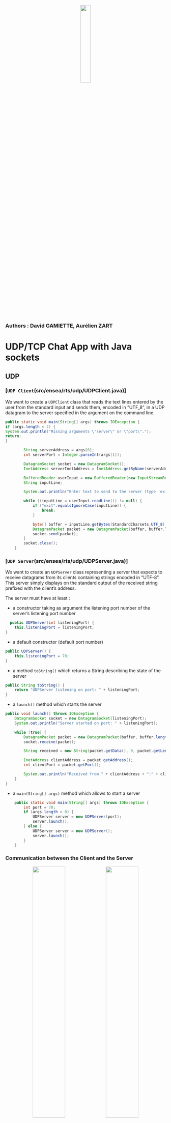 <p align="center"> <img src="media/logo-ENSEA.png" width="25%" height="auto" /> </p>

### Authors : David GAMIETTE, Aurélien ZART

# UDP/TCP Chat App with Java sockets
## UDP
### [`UDP Client`(src/ensea/rts/udp/UDPClient.java)]

We want to create a `UDPClient` class that reads the text lines entered by the user from the standard input and sends them, encoded in ”UTF_8”, in a UDP datagram to the server specified in the argument on the command line.

```java
public static void main(String[] args) throws IOException {
if (args.length < 2) {
System.out.println("Missing arguments \"server\" or \"port\".");
return;
}

        String serverAddress = args[0];
        int serverPort = Integer.parseInt(args[1]);

        DatagramSocket socket = new DatagramSocket();
        InetAddress serverInetAddress = InetAddress.getByName(serverAddress);

        BufferedReader userInput = new BufferedReader(new InputStreamReader(System.in));
        String inputLine;

        System.out.println("Enter text to send to the server (type 'exit' to quit):");

        while ((inputLine = userInput.readLine()) != null) {
            if ("exit".equalsIgnoreCase(inputLine)) {
                break;
            }

            byte[] buffer = inputLine.getBytes(StandardCharsets.UTF_8);
            DatagramPacket packet = new DatagramPacket(buffer, buffer.length, serverInetAddress, serverPort);
            socket.send(packet);
        }
        socket.close();
    }
```

### [`UDP Server`(src/ensea/rts/udp/UDPServer.java)]

We want to create an `UDPServer` class representing a server that expects to receive datagrams from its clients containing strings encoded in ”UTF-8”. This server simply displays on the standard output of the received string prefixed with the client’s address.

The server must have at least :
- a constructor taking as argument the listening port number of the server’s listening port number
```java
  public UDPServer(int listeningPort) {
    this.listeningPort = listeningPort;
}
```

- a default constructor (default port number)

```java
public UDPServer() {
    this.listeningPort = 70;
}
```
- a method `toString()` which returns a String describing the state of the server
```java
public String toString() {
    return "UDPServer listening on port: " + listeningPort;
}
```
- a `launch()` method which starts the server
```java
public void launch() throws IOException {
    DatagramSocket socket = new DatagramSocket(listeningPort);
    System.out.println("Server started on port: " + listeningPort);

    while (true) {
        DatagramPacket packet = new DatagramPacket(buffer, buffer.length);
        socket.receive(packet);

        String received = new String(packet.getData(), 0, packet.getLength(), StandardCharsets.UTF_8);

        InetAddress clientAddress = packet.getAddress();
        int clientPort = packet.getPort();

        System.out.println("Received from " + clientAddress + ":" + clientPort + " - " + received);
    }
}
```
- a `main(String[] args)` method which allows to start a server
```java
    public static void main(String[] args) throws IOException {
        int port = 70;
        if (args.length > 0) {
            UDPServer server = new UDPServer(port);
            server.launch();
        } else {
            UDPServer server = new UDPServer();
            server.launch();
        }
    }
```

### Communication between the Client and the Server
<p align="center">
  <img src="media/UDPClient.png" width="45%" height="auto" />
  <img src="media/UDPServer.png" width="45%" height="auto" />
</p>

The client sends text messages to the server using UDP datagrams, and the server receives these messages, displaying them with the client's address and port.

## TCP
### [`TCPClient`(src/ensea/rts/tcp/TCPClient.java)]
For the `TCPClient`, we create a `Socket` to connect to the specified server and port. The `PrintWriter` and `BufferedReader` are used to send and receive data from the server, respectively. We use a `Scanner` to read user input from the console.

### [`TCPServer`(src/ensea/rts/tcp/TCPServer.java)]

Now we want to create a `TCPServer` class that responds with an echo of the received text, preceded by the client's IP address.

We use the same model as the `UDPServer`, except that the `launch()` method.

We also define a constant `maxBytes`, which represents the maximum number of bytes we can read from the client at a time, and a `buffer` array to store the data received from the client.

When a client connects, we create a `PrintWriter` to send data back to the client and an `InputStream` to receive data from the client. We then send an echo message back to the client, which includes the received text preceded by the client's IP address.

### Communication between the Client and the Server
<p align="center">
  <img src="media/TCPClient.png" width="45%" height="auto" />
  <img src="media/TCPServer.png" width="45%" height="auto" />
</p>
The client establishes a connection to the server and sends text messages. The server receives these messages and responds with an echo, including the client's IP address and port.

### [`TCPMultiServer`(src/ensea/rts/tcp/TCPMultiServer.java)]
The `TCPMultiServer` class listens for incoming client connections on a specified port and handles each connection in a separate thread.

The `startServer` method creates a `ServerSocket` to listen for incoming connections on the specified port. When a client connects, the server accepts the connection and creates a new `ClientHandler` thread to handle the communication with the client.

```java
public void startServer() {
try (ServerSocket serverSocket = new ServerSocket(port)) {
System.out.println("Server started on port: " + port);

        while (true) {
            Socket clientSocket = serverSocket.accept();
            System.out.println("Client connected from " + clientSocket.getInetAddress());
            new ClientHandler(clientSocket).start();
        }
    } catch (IOException e) {
        System.err.println("Server error: " + e.getMessage());
    }
}
```

The run method of the `ClientHandler` class handles the communication with the client. It reads data from the client and sends responses back. The method uses a `PrintWriter` to send data to the client and an `InputStream` to read data from the client. If an error occurs during communication, it is caught and logged.

```java
@Override
public void run() {
    try (PrintWriter out = new PrintWriter(clientSocket.getOutputStream(), true);
         InputStream in = clientSocket.getInputStream()) {

        int bytesRead;
        while ((bytesRead = in.read(buffer, 0, maxBytes)) != -1) {
            String message = new String(buffer, 0, bytesRead);
            InetAddress clientAddress = clientSocket.getInetAddress();
            int clientPort = clientSocket.getPort();
            System.out.println("Received from " + clientAddress + ":" + clientPort + " - " + message);
            out.println(clientAddress + ": " + message);
        }
    } catch (IOException e) {
        System.err.println("Client handler error: " + e.getMessage());
    } finally {
        try {
            clientSocket.close();
        } catch (IOException e) {
            System.err.println("Error closing client socket: " + e.getMessage());
        }
    }
}
```

### Communication between the Client and the Server
Now we test the communication between the 2 Clients and the Server :

<p align="center"> <img src="media/TCPMultiServer.png" width="45%" height="auto" /> </p>

We can see that the code works !
